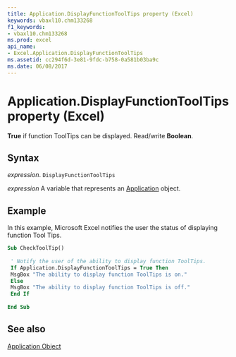 ```yaml
---
title: Application.DisplayFunctionToolTips property (Excel)
keywords: vbaxl10.chm133268
f1_keywords:
- vbaxl10.chm133268
ms.prod: excel
api_name:
- Excel.Application.DisplayFunctionToolTips
ms.assetid: cc294f6d-3e81-9fdc-b758-0a581b03ba9c
ms.date: 06/08/2017
---
```



# Application.DisplayFunctionToolTips property (Excel)

 **True** if function ToolTips can be displayed. Read/write **Boolean**.


## Syntax

 _expression_. `DisplayFunctionToolTips`

 _expression_ A variable that represents an [Application](Excel.Application-graph-property.md) object.


## Example

In this example, Microsoft Excel notifies the user the status of displaying function Tool Tips.


```vb
Sub CheckToolTip() 
 
 ' Notify the user of the ability to display function ToolTips. 
 If Application.DisplayFunctionToolTips = True Then 
 MsgBox "The ability to display function ToolTips is on." 
 Else 
 MsgBox "The ability to display function ToolTips is off." 
 End If 
 
End Sub
```


## See also


[Application Object](Excel.Application(object).md)

